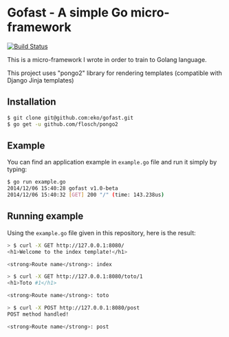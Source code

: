 Gofast - A simple Go micro-framework
====================================

[![Build Status](https://secure.travis-ci.org/eko/gofast.png?branch=master)](http://travis-ci.org/eko/gofast)

This is a micro-framework I wrote in order to train to Golang language.

This project uses "pongo2" library for rendering templates (compatible with Django Jinja templates)

Installation
------------

```bash
$ git clone git@github.com:eko/gofast.git
$ go get -u github.com/flosch/pongo2
```

Example
-------

You can find an application example in `example.go` file and run it simply by typing:

```bash
$ go run example.go
2014/12/06 15:40:28 gofast v1.0-beta
2014/12/06 15:40:32 [GET] 200 "/" (time: 143.238us)
```

Running example
---------------

Using the `example.go` file given in this repository, here is the result:

```bash
> $ curl -X GET http://127.0.0.1:8080/
<h1>Welcome to the index template!</h1>

<strong>Route name</strong>: index

> $ curl -X GET http://127.0.0.1:8080/toto/1
<h1>Toto #1</h1>

<strong>Route name</strong>: toto

> $ curl -X POST http://127.0.0.1:8080/post
POST method handled!

<strong>Route name</strong>: post
```